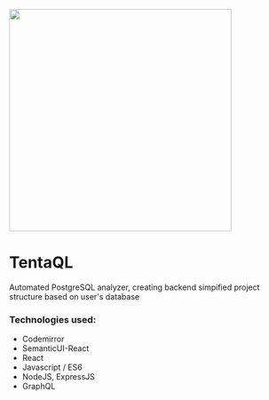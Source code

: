 
<img src="https://github.com/TentaQL/tentaQL/blob/master/OctopusCircle.png" align="center" height="400">

# TentaQL 
Automated PostgreSQL analyzer, creating backend simpified project structure based on user's database

### Technologies used:
* Codemirror
* SemanticUI-React
* React
* Javascript / ES6
* NodeJS, ExpressJS
* GraphQL
